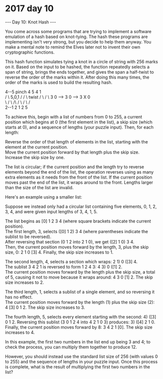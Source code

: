 # 2017 day 10

--- Day 10: Knot Hash ---

You come across some programs that are trying to implement a software emulation of a hash based on knot-tying. The hash these programs are implementing isn't very strong, but you decide to help them anyway. You make a mental note to remind the Elves later not to invent their own cryptographic functions.



This hash function simulates tying a knot in a circle of string with 256 marks on it. Based on the input to be hashed, the function repeatedly selects a span of string, brings the ends together, and gives the span a half-twist to reverse the order of the marks within it. After doing this many times, the order of the marks is used to build the resulting hash.



4--5   pinch   4  5           4   1\
 /    \  5,0,1  / \/ \  twist  / \ / \\
3      0  -->  3      0  -->  3   X   0\
 \    /         \ /\ /         \ / \ /\
  2--1           2  1           2   5



To achieve this, begin with a list of numbers from 0 to 255, a current position which begins at 0 (the first element in the list), a skip size (which starts at 0), and a sequence of lengths (your puzzle input).  Then, for each length:



Reverse the order of that length of elements in the list, starting with the element at the current position.\
Move the current position forward by that length plus the skip size.\
Increase the skip size by one.



The list is circular; if the current position and the length try to reverse elements beyond the end of the list, the operation reverses using as many extra elements as it needs from the front of the list. If the current position moves past the end of the list, it wraps around to the front. Lengths larger than the size of the list are invalid.



Here's an example using a smaller list:



Suppose we instead only had a circular list containing five elements, 0, 1, 2, 3, 4, and were given input lengths of 3, 4, 1, 5.



The list begins as [0] 1 2 3 4 (where square brackets indicate the current position).\
The first length, 3, selects ([0] 1 2) 3 4 (where parentheses indicate the sublist to be reversed).\
After reversing that section (0 1 2 into 2 1 0), we get ([2] 1 0) 3 4.\
Then, the current position moves forward by the length, 3, plus the skip size, 0: 2 1 0 [3] 4. Finally, the skip size increases to 1.



The second length, 4, selects a section which wraps: 2 1) 0 ([3] 4.\
The sublist 3 4 2 1 is reversed to form 1 2 4 3: 4 3) 0 ([1] 2.\
The current position moves forward by the length plus the skip size, a total of 5, causing it not to move because it wraps around: 4 3 0 [1] 2. The skip size increases to 2.



The third length, 1, selects a sublist of a single element, and so reversing it has no effect.\
The current position moves forward by the length (1) plus the skip size (2): 4 [3] 0 1 2. The skip size increases to 3.



The fourth length, 5, selects every element starting with the second: 4) ([3] 0 1 2. Reversing this sublist (3 0 1 2 4 into 4 2 1 0 3) produces: 3) ([4] 2 1 0.\
Finally, the current position moves forward by 8: 3 4 2 1 [0]. The skip size increases to 4.



In this example, the first two numbers in the list end up being 3 and 4; to check the process, you can multiply them together to produce 12.



However, you should instead use the standard list size of 256 (with values 0 to 255) and the sequence of lengths in your puzzle input. Once this process is complete, what is the result of multiplying the first two numbers in the list?



